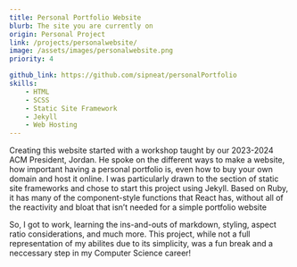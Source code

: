```yaml
---
title: Personal Portfolio Website
blurb: The site you are currently on
origin: Personal Project
link: /projects/personalwebsite/
image: /assets/images/personalwebsite.png
priority: 4

github_link: https://github.com/sipneat/personalPortfolio
skills:
    - HTML
    - SCSS
    - Static Site Framework
    - Jekyll
    - Web Hosting
---
```


Creating this website started with a workshop taught by our 2023-2024 ACM President, Jordan. He spoke on the different ways to make a website, how important having a personal portfolio is, even how to buy your own domain and host it online. I was particularly drawn to the section of static site frameworks and chose to start this project using Jekyll. Based on Ruby, it has many of the component-style functions that React has, without all of the reactivity and bloat that isn’t needed for a simple portfolio website

So, I got to work, learning the ins-and-outs of markdown, styling, aspect ratio considerations, and much more. This project, while not a full representation of my abilites due to its simplicity, was a fun break and a neccessary step in my Computer Science career!
